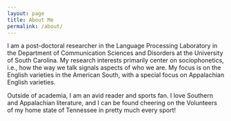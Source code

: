 ```yaml
---
layout: page
title: About Me
permalink: /about/
---
```


I am a post-doctoral researcher in the Language Processing Laboratory in the Department
of Communication Sciences and Disorders at the University of South Carolina. My research
interests primarily center on sociophonetics, i.e., how the way we talk signals aspects of
who we are. My focus is on the English varieties in the American South, with a special 
focus on Appalachian English varieties.

Outside of academia, I am an avid reader and sports fan. I love Southern and Appalachian
literature, and I can be found cheering on the Volunteers of my home state of Tennessee
in pretty much every sport!